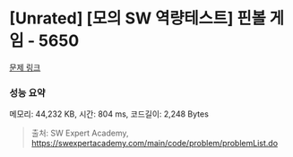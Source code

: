 # [Unrated] [모의 SW 역량테스트] 핀볼 게임 - 5650 

[문제 링크](https://swexpertacademy.com/main/code/problem/problemDetail.do?contestProbId=AWXRF8s6ezEDFAUo) 

### 성능 요약

메모리: 44,232 KB, 시간: 804 ms, 코드길이: 2,248 Bytes



> 출처: SW Expert Academy, https://swexpertacademy.com/main/code/problem/problemList.do